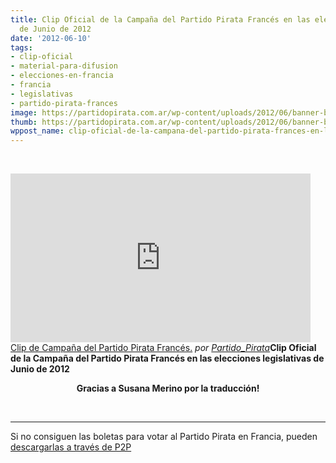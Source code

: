 ```yaml
---
title: Clip Oficial de la Campaña del Partido Pirata Francés en las elecciones legislativas
  de Junio de 2012
date: '2012-06-10'
tags:
- clip-oficial
- material-para-difusion
- elecciones-en-francia
- francia
- legislativas
- partido-pirata-frances
image: https://partidopirata.com.ar/wp-content/uploads/2012/06/banner-blog-votez4-natio.jpg
thumb: https://partidopirata.com.ar/wp-content/uploads/2012/06/banner-blog-votez4-natio-150x150.jpg
wppost_name: clip-oficial-de-la-campana-del-partido-pirata-frances-en-las-elecciones-legislativas-de-junio-de-2012
---
```


&nbsp;

<iframe src="http://www.dailymotion.com/embed/video/xrg3ir" frameborder="0" width="480" height="270"></iframe>
<a href="http://www.dailymotion.com/video/xrg3ir_clip-de-campana-del-partido-pirata-frances_news" target="_blank">Clip de Campaña del Partido Pirata Francés.</a> <em>por <a href="http://www.dailymotion.com/Partido_Pirata" target="_blank">Partido_Pirata</a></em><strong>Clip Oficial de la Campaña del Partido Pirata Francés en las elecciones legislativas de Junio de 2012</strong>
<p style="text-align: center;"><strong>Gracias a Susana Merino por la traducción!</strong></p>
&nbsp;

<hr />

Si no consiguen las boletas para votar al Partido Pirata en Francia, pueden <a href="https://partidopirata.com.ar/4705/p2p-para-apoyar-la-campana-del-partido-pirata-frances-que-los-votantes-impriman-las-boletas">descargarlas a través de P2P</a>
